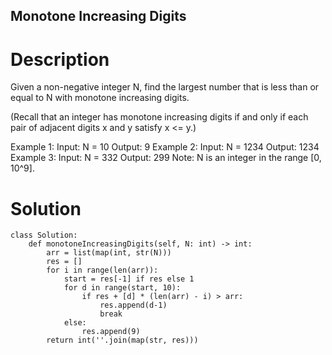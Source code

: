 Monotone Increasing Digits
---

# Description
Given a non-negative integer N, find the largest number that is less than or equal to N with monotone increasing digits.

(Recall that an integer has monotone increasing digits if and only if each pair of adjacent digits x and y satisfy x <= y.)

Example 1:
Input: N = 10
Output: 9
Example 2:
Input: N = 1234
Output: 1234
Example 3:
Input: N = 332
Output: 299
Note: N is an integer in the range [0, 10^9].

# Solution
```python3
class Solution:
    def monotoneIncreasingDigits(self, N: int) -> int:
        arr = list(map(int, str(N)))
        res = []
        for i in range(len(arr)):
            start = res[-1] if res else 1
            for d in range(start, 10):
                if res + [d] * (len(arr) - i) > arr:
                    res.append(d-1)
                    break
            else:
                res.append(9)
        return int(''.join(map(str, res)))
```
